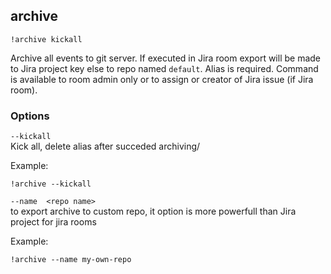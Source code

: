 ## archive

`!archive kickall`

Archive all events to git server. 
If executed in Jira room export will be made to Jira project key else to repo named `default`.
Alias is required.
Command is available to room admin only or to assign or creator of Jira issue (if Jira room).

### Options

`--kickall`  
Kick all, delete alias after succeded archiving/

Example:
```
!archive --kickall
```

`--name  <repo name>`  
to export archive to custom repo, it option is more powerfull than Jira project for jira rooms

Example:
```
!archive --name my-own-repo
```
